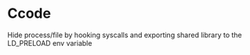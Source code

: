 # Ccode
Hide process/file by hooking syscalls and exporting shared library to the LD_PRELOAD env variable
